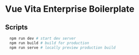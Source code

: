 # Vue Vita Enterprise Boilerplate

## Scripts

```bash
  npm run dev # start dev server
  npm run build # build for production
  npm run serve # locally preview production build
```
